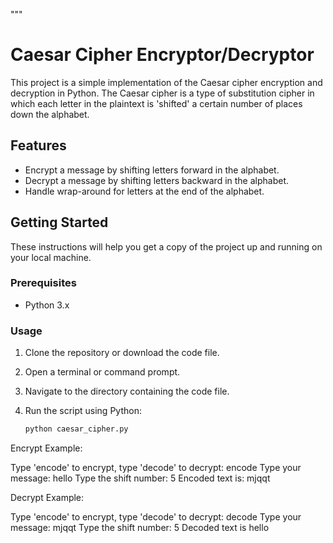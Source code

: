 """
# Caesar Cipher Encryptor/Decryptor

This project is a simple implementation of the Caesar cipher encryption and decryption in Python. The Caesar cipher is a type of substitution cipher in which each letter in the plaintext is 'shifted' a certain number of places down the alphabet.

## Features

- Encrypt a message by shifting letters forward in the alphabet.
- Decrypt a message by shifting letters backward in the alphabet.
- Handle wrap-around for letters at the end of the alphabet.

## Getting Started

These instructions will help you get a copy of the project up and running on your local machine.

### Prerequisites

- Python 3.x

### Usage

1. Clone the repository or download the code file.
2. Open a terminal or command prompt.
3. Navigate to the directory containing the code file.
4. Run the script using Python:

   ```bash
   python caesar_cipher.py

Encrypt Example: 

Type 'encode' to encrypt, type 'decode' to decrypt:
encode
Type your message:
hello
Type the shift number:
5
Encoded text is: mjqqt


Decrypt Example: 

Type 'encode' to encrypt, type 'decode' to decrypt:
decode
Type your message:
mjqqt
Type the shift number:
5
Decoded text is hello
